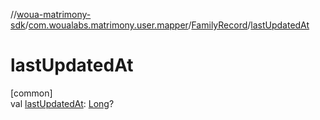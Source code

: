 //[woua-matrimony-sdk](../../../index.md)/[com.woualabs.matrimony.user.mapper](../index.md)/[FamilyRecord](index.md)/[lastUpdatedAt](last-updated-at.md)

# lastUpdatedAt

[common]\
val [lastUpdatedAt](last-updated-at.md): [Long](https://kotlinlang.org/api/latest/jvm/stdlib/kotlin/-long/index.html)?
